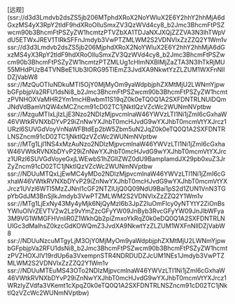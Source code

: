 [远观](ssr://d3d3Lmdvb2dsZS5jb206MTphdXRoX2NoYWluX2E6Y2hhY2hhMjA6dGxzMS4yX3RpY2tldF9hdXRoOlluSmxZV3QzWVd4cy8_b2Jmc3BhcmFtPSZwcm90b3BhcmFtPSZyZW1hcmtzPTVZbXA1TDJaNXJXQjZZZVA3N3lhTWpVdU5ETWxJREV1TlRkSFFnJmdyb3VwPTZMLWM2S2VDNVlxZzZZQ2Y1Wm1v ssr://d3d3Lmdvb2dsZS5jb206MjphdXRoX2NoYWluX2E6Y2hhY2hhMjA6dGxzMS4yX3RpY2tldF9hdXRoOlluSmxZV3QzWVd4cy8_b2Jmc3BhcmFtPSZwcm90b3BhcmFtPSZyZW1hcmtzPTZMLUg1cHlmNXBlMjZaZTA3N3lhTkRjMU55MHdPUzB4TVNBeE1Ub3lORG95TlEmZ3JvdXA9NkwtYzZLZUM1WXFnNllDZjVabW8 ssr://MzQuOTIuNDkuMTI5OjY0MjMyOm9yaWdpbjphZXMtMjU2LWNmYjpwbGFpbjpVa2RFU1dsNi8_b2Jmc3BhcmFtPSZwcm90b3BhcmFtPSZyZW1hcmtzPVNHOXVaMHR2Ym1mcHBwbm11S19qZ0k0eTQ0Q1A2SXFDNTRLNUlDQmJNdVdBamVtQW4xMCZncm91cD02TC1jNktlQzVZcWc2WUNmNVptbw ssr://MzguMTIxLjIzLjE3Nzo2NDIzMjpvcmlnaW46YWVzLTI1Ni1jZmI6cGxhaW46VWtkRVNXbDYvP29iZnNwYXJhbT0mcHJvdG9wYXJhbT0mcmVtYXJrcz1URzl6SUVGdVoyVnNaWFBtdEp2bW5Zbm5uN2JqZ0k0eTQ0Q1A2SXFDNTRLNSZncm91cD02TC1jNktlQzVZcWc2WUNmNVptbw ssr://MTg1LjI1NS4xMzAuNzo2NDIzMjpvcmlnaW46YWVzLTI1Ni1jZmI6cGxhaW46VWtkRVNXbDYvP29iZnNwYXJhbT0mcHJvdG9wYXJhbT0mcmVtYXJrcz1URzl6SUVGdVoyeGxjLWEwbS1hZGllZWZ0dU9BampIamdJX29pb0xuZ3JrZyZncm91cD02TC1jNktlQzVZcWc2WUNmNVptbw ssr://NDUuMTQxLjEwMC4yMDo2NDIzMjpvcmlnaW46YWVzLTI1Ni1jZmI6cGxhaW46VWtkRVNXbDYvP29iZnNwYXJhbT0mcHJvdG9wYXJhbT0mcmVtYXJrcz1UVzl6WTI5MzZJNnI1cGF2NTZlUjQ0Q09NdU9Bai1pS2d1ZUN1VnN3TGpYbGdJM3BnSjlkJmdyb3VwPTZMLWM2S2VDNVlxZzZZQ2Y1Wm1v ssr://MTg1LjExNy43My4yMjk6NjQyMzI6b3JpZ2luOmFlcy0yNTYtY2ZiOnBsYWluOlVrZEVTV2w2Lz9vYmZzcGFyYW09JnByb3RvcGFyYW09JnJlbWFya3M9VG1WMGFHVnliR0Z1WkhQb2piZmxoYkRqZ0k0eDQ0Q1A2SXFDNTRLNUlGc3dMalhsZ0kzcGdKOWQmZ3JvdXA9NkwtYzZLZUM1WXFnNllDZjVabW8 ssr://NDUuNzcuMTgyLjM3OjY0MjMyOm9yaWdpbjphZXMtMjU2LWNmYjpwbGFpbjpVa2RFU1dsNi8_b2Jmc3BhcmFtPSZwcm90b3BhcmFtPSZyZW1hcmtzPVZHOXJlV19rdUp6a3VxempnSTR4NDRDUDZJcUM1NEs1Jmdyb3VwPTZMLWM2S2VDNVlxZzZZQ2Y1Wm1v ssr://NDUuMTEuMS43OTo2NDIzMjpvcmlnaW46YWVzLTI1Ni1jZmI6cGxhaW46VWtkRVNXbDYvP29iZnNwYXJhbT0mcHJvdG9wYXJhbT0mcmVtYXJrcz1WRzlyZVdfa3VKemt1cXpqZ0k0eTQ0Q1A2SXFDNTRLNSZncm91cD02TC1jNktlQzVZcWc2WUNmNVptbw)
